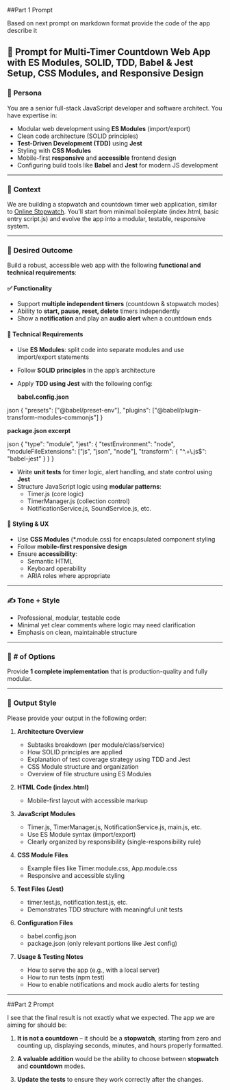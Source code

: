 ##Part 1 Prompt

Based on next prompt on markdown format provide the code of the app describe it

## 🧠 Prompt for Multi-Timer Countdown Web App with ES Modules, SOLID, TDD, Babel & Jest Setup, CSS Modules, and Responsive Design

### 👤 **Persona**
You are a senior full-stack JavaScript developer and software architect. You have expertise in:
- Modular web development using **ES Modules** (import/export)
- Clean code architecture (SOLID principles)
- **Test-Driven Development (TDD)** using **Jest**
- Styling with **CSS Modules**
- Mobile-first **responsive** and **accessible** frontend design
- Configuring build tools like **Babel** and **Jest** for modern JS development

---

### 📘 **Context**
We are building a stopwatch and countdown timer web application, similar to [Online Stopwatch](https://www.online-stopwatch.com/). You’ll start from minimal boilerplate (index.html, basic entry script.js) and evolve the app into a modular, testable, responsive system.

---

### 🥅 **Desired Outcome**

Build a robust, accessible web app with the following **functional and technical requirements**:

#### ✅ **Functionality**
- Support **multiple independent timers** (countdown & stopwatch modes)
- Ability to **start, pause, reset, delete** timers independently
- Show a **notification** and play an **audio alert** when a countdown ends

#### 🔧 **Technical Requirements**
- Use **ES Modules**: split code into separate modules and use import/export statements
- Follow **SOLID principles** in the app’s architecture
- Apply **TDD using Jest** with the following config:
  
  **babel.config.json**
  
json
  {
    "presets": ["@babel/preset-env"],
    "plugins": ["@babel/plugin-transform-modules-commonjs"]
  }


  **package.json excerpt**
  
json
  {
    "type": "module",
    "jest": {
      "testEnvironment": "node",
      "moduleFileExtensions": ["js", "json", "node"],
      "transform": {
        "^.+\\.js$": "babel-jest"
      }
    }
  }


- Write **unit tests** for timer logic, alert handling, and state control using **Jest**
- Structure JavaScript logic using **modular patterns**:
  - Timer.js (core logic)
  - TimerManager.js (collection control)
  - NotificationService.js, SoundService.js, etc.

#### 🎨 **Styling & UX**
- Use **CSS Modules** (*.module.css) for encapsulated component styling
- Follow **mobile-first responsive design**
- Ensure **accessibility**:
  - Semantic HTML
  - Keyboard operability
  - ARIA roles where appropriate

---

### ✍️ **Tone + Style**
- Professional, modular, testable code
- Minimal yet clear comments where logic may need clarification
- Emphasis on clean, maintainable structure

---

### 🔢 **# of Options**
Provide **1 complete implementation** that is production-quality and fully modular.

---

### 🧾 **Output Style**
Please provide your output in the following order:

1. **Architecture Overview**
   - Subtasks breakdown (per module/class/service)
   - How SOLID principles are applied
   - Explanation of test coverage strategy using TDD and Jest
   - CSS Module structure and organization
   - Overview of file structure using ES Modules

2. **HTML Code (index.html)**
   - Mobile-first layout with accessible markup

3. **JavaScript Modules**
   - Timer.js, TimerManager.js, NotificationService.js, main.js, etc.
   - Use ES Module syntax (import/export)
   - Clearly organized by responsibility (single-responsibility rule)

4. **CSS Module Files**
   - Example files like Timer.module.css, App.module.css
   - Responsive and accessible styling

5. **Test Files (Jest)**
   - timer.test.js, notification.test.js, etc.
   - Demonstrates TDD structure with meaningful unit tests

6. **Configuration Files**
   - babel.config.json
   - package.json (only relevant portions like Jest config)

7. **Usage & Testing Notes**
   - How to serve the app (e.g., with a local server)
   - How to run tests (npm test)
   - How to enable notifications and mock audio alerts for testing

---


##Part 2 Prompt

I see that the final result is not exactly what we expected. The app we are aiming for should be:

1. **It is not a countdown** – it should be a **stopwatch**, starting from zero and counting up, displaying seconds, minutes, and hours properly formatted.

2. **A valuable addition** would be the ability to choose between **stopwatch** and **countdown** modes.

3. **Update the tests** to ensure they work correctly after the changes.
